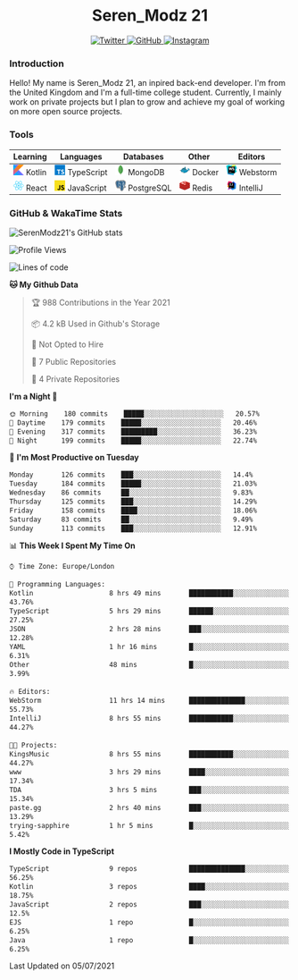 <div align="center">
  <h1>Seren_Modz 21</h1>
  <a href="https://twitter.com/SerenModz21">
    <img alt="Twitter" src="https://img.shields.io/badge/twitter%20-%231DA1F2.svg?&style=for-the-badge&logo=Twitter&logoColor=white">
  </a>
  <a href="https://github.com/SerenModz21">
    <img alt="GitHub" src="https://img.shields.io/badge/github%20-%23121011.svg?&style=for-the-badge&logo=github&logoColor=white">
  </a>
  <a href="https://www.instagram.com/serenmodz21">
    <img alt="Instagram" src="https://img.shields.io/badge/instagram%20-%23E4405F.svg?&style=for-the-badge&logo=Instagram&logoColor=white">
  </a>
</div>

### Introduction

Hello! My name is Seren_Modz 21, an inpired back-end developer. I'm from the United Kingdom and I'm a full-time college student. Currently, I mainly work on private projects but I plan to grow and achieve my goal of working on more open source projects. 

### Tools

 **Learning**                                        | **Languages**                                               | **Databases**                                               | **Other**                                           | **Editors**                                                  
-----------------------------------------------------|-------------------------------------------------------------|-------------------------------------------------------------|-----------------------------------------------------|--------------------------------------------------------------
 <img width="19px" src="./assets/kotlin.svg"> Kotlin | <img width="19px" src="./assets/typescript.svg"> TypeScript | <img width="19px" src="./assets/mongodb.svg"> MongoDB       | <img width="19px" src="./assets/docker.svg"> Docker | <img width="19px" src="./assets/webstorm.svg"> Webstorm      
 <img width="19px" src="./assets/react.svg"> React   | <img width="19px" src="./assets/javascript.svg"> JavaScript | <img width="19px" src="./assets/postgresql.svg"> PostgreSQL | <img width="19px" src="./assets/redis.svg"> Redis   | <img width="19px" src="./assets/intellij-idea.svg"> IntelliJ 

### GitHub & WakaTime Stats

![SerenModz21's GitHub stats](https://github-readme-stats.vercel.app/api?username=SerenModz21&show_icons=true&theme=dark)

<!--START_SECTION:waka-->
![Profile Views](http://img.shields.io/badge/Profile%20Views-4-blue)

![Lines of code](https://img.shields.io/badge/From%20Hello%20World%20I%27ve%20Written-24399%20lines%20of%20code-blue)

**🐱 My Github Data** 

> 🏆 988 Contributions in the Year 2021
 > 
> 📦 4.2 kB Used in Github's Storage 
 > 
> 🚫 Not Opted to Hire
 > 
> 📜 7 Public Repositories 
 > 
> 🔑 4 Private Repositories  
 > 
**I'm a Night 🦉** 

```text
🌞 Morning    180 commits    █████░░░░░░░░░░░░░░░░░░░░   20.57% 
🌆 Daytime    179 commits    █████░░░░░░░░░░░░░░░░░░░░   20.46% 
🌃 Evening    317 commits    █████████░░░░░░░░░░░░░░░░   36.23% 
🌙 Night      199 commits    █████░░░░░░░░░░░░░░░░░░░░   22.74%

```
📅 **I'm Most Productive on Tuesday** 

```text
Monday       126 commits    ███░░░░░░░░░░░░░░░░░░░░░░   14.4% 
Tuesday      184 commits    █████░░░░░░░░░░░░░░░░░░░░   21.03% 
Wednesday    86 commits     ██░░░░░░░░░░░░░░░░░░░░░░░   9.83% 
Thursday     125 commits    ███░░░░░░░░░░░░░░░░░░░░░░   14.29% 
Friday       158 commits    ████░░░░░░░░░░░░░░░░░░░░░   18.06% 
Saturday     83 commits     ██░░░░░░░░░░░░░░░░░░░░░░░   9.49% 
Sunday       113 commits    ███░░░░░░░░░░░░░░░░░░░░░░   12.91%

```


📊 **This Week I Spent My Time On** 

```text
⌚︎ Time Zone: Europe/London

💬 Programming Languages: 
Kotlin                   8 hrs 49 mins       ███████████░░░░░░░░░░░░░░   43.76% 
TypeScript               5 hrs 29 mins       ██████░░░░░░░░░░░░░░░░░░░   27.25% 
JSON                     2 hrs 28 mins       ███░░░░░░░░░░░░░░░░░░░░░░   12.28% 
YAML                     1 hr 16 mins        █░░░░░░░░░░░░░░░░░░░░░░░░   6.31% 
Other                    48 mins             █░░░░░░░░░░░░░░░░░░░░░░░░   3.99%

🔥 Editors: 
WebStorm                 11 hrs 14 mins      ██████████████░░░░░░░░░░░   55.73% 
IntelliJ                 8 hrs 55 mins       ███████████░░░░░░░░░░░░░░   44.27%

🐱‍💻 Projects: 
KingsMusic               8 hrs 55 mins       ███████████░░░░░░░░░░░░░░   44.27% 
www                      3 hrs 29 mins       ████░░░░░░░░░░░░░░░░░░░░░   17.34% 
TDA                      3 hrs 5 mins        ███░░░░░░░░░░░░░░░░░░░░░░   15.34% 
paste.gg                 2 hrs 40 mins       ███░░░░░░░░░░░░░░░░░░░░░░   13.29% 
trying-sapphire          1 hr 5 mins         █░░░░░░░░░░░░░░░░░░░░░░░░   5.42%

```

**I Mostly Code in TypeScript** 

```text
TypeScript               9 repos             ██████████████░░░░░░░░░░░   56.25% 
Kotlin                   3 repos             ████░░░░░░░░░░░░░░░░░░░░░   18.75% 
JavaScript               2 repos             ███░░░░░░░░░░░░░░░░░░░░░░   12.5% 
EJS                      1 repo              █░░░░░░░░░░░░░░░░░░░░░░░░   6.25% 
Java                     1 repo              █░░░░░░░░░░░░░░░░░░░░░░░░   6.25%

```



 Last Updated on 05/07/2021
<!--END_SECTION:waka-->
